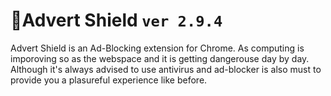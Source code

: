 **📛Advert Shield** `ver 2.9.4`
===

Advert Shield is an Ad-Blocking extension for Chrome. As computing is imporoving so as the webspace and it is getting dangerouse day by day. Although it's always advised to use antivirus and ad-blocker is also must to provide you a plasureful experience like before.
